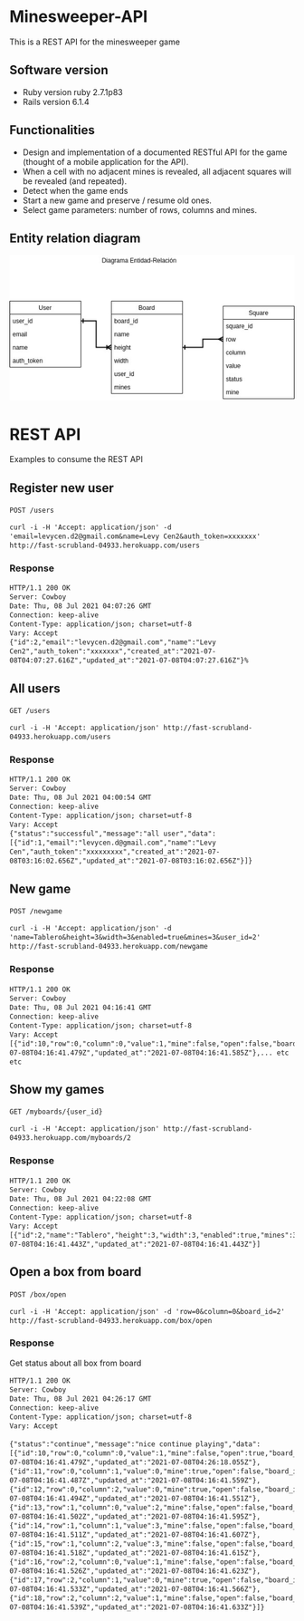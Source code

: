 # Minesweeper-API

This is a REST API for the minesweeper game 

## Software version
* Ruby version ruby 2.7.1p83
* Rails version 6.1.4

## Functionalities
* Design and implementation of a documented RESTful API for the game (thought of a mobile application for the API).
* When a cell with no adjacent mines is revealed, all adjacent squares will be revealed (and repeated).
* Detect when the game ends
* Start a new game and preserve / resume old ones.
* Select game parameters: number of rows, columns and mines.

## Entity relation diagram

![Entity relation diagram](https://raw.githubusercontent.com/LevyCen/Minesweeper-API/master/image/entity_relationship_diagram.jpg)
 

# REST API
Examples to consume the REST API

## Register new user
`POST /users`

	curl -i -H 'Accept: application/json' -d 'email=levycen.d2@gmail.com&name=Levy Cen2&auth_token=xxxxxxx' http://fast-scrubland-04933.herokuapp.com/users

### Response

	HTTP/1.1 200 OK
	Server: Cowboy
	Date: Thu, 08 Jul 2021 04:07:26 GMT
	Connection: keep-alive
	Content-Type: application/json; charset=utf-8
	Vary: Accept
	{"id":2,"email":"levycen.d2@gmail.com","name":"Levy Cen2","auth_token":"xxxxxxx","created_at":"2021-07-08T04:07:27.616Z","updated_at":"2021-07-08T04:07:27.616Z"}%
	
## All users
`GET /users`

	curl -i -H 'Accept: application/json' http://fast-scrubland-04933.herokuapp.com/users

### Response

	HTTP/1.1 200 OK
	Server: Cowboy
	Date: Thu, 08 Jul 2021 04:00:54 GMT
	Connection: keep-alive
	Content-Type: application/json; charset=utf-8
	Vary: Accept
	{"status":"successful","message":"all user","data":[{"id":1,"email":"levycen.d@gmail.com","name":"Levy Cen","auth_token":"xxxxxxxxx","created_at":"2021-07-08T03:16:02.656Z","updated_at":"2021-07-08T03:16:02.656Z"}]}

## New game
`POST /newgame`

	curl -i -H 'Accept: application/json' -d 'name=Tablero&height=3&width=3&enabled=true&mines=3&user_id=2' http://fast-scrubland-04933.herokuapp.com/newgame

### Response

	HTTP/1.1 200 OK
	Server: Cowboy
	Date: Thu, 08 Jul 2021 04:16:41 GMT
	Connection: keep-alive
	Content-Type: application/json; charset=utf-8
	Vary: Accept
	[{"id":10,"row":0,"column":0,"value":1,"mine":false,"open":false,"board_id":2,"created_at":"2021-07-08T04:16:41.479Z","updated_at":"2021-07-08T04:16:41.585Z"},... etc etc

## Show my games
`GET /myboards/{user_id}`

	curl -i -H 'Accept: application/json' http://fast-scrubland-04933.herokuapp.com/myboards/2

### Response

	HTTP/1.1 200 OK
    Server: Cowboy
    Date: Thu, 08 Jul 2021 04:22:08 GMT
    Connection: keep-alive
    Content-Type: application/json; charset=utf-8
    Vary: Accept
    [{"id":2,"name":"Tablero","height":3,"width":3,"enabled":true,"mines":3,"user_id":2,"created_at":"2021-07-08T04:16:41.443Z","updated_at":"2021-07-08T04:16:41.443Z"}]

## Open a box from board
`POST /box/open`

	curl -i -H 'Accept: application/json' -d 'row=0&column=0&board_id=2' http://fast-scrubland-04933.herokuapp.com/box/open

### Response

Get status about all box from board

    HTTP/1.1 200 OK
    Server: Cowboy
    Date: Thu, 08 Jul 2021 04:26:17 GMT
    Connection: keep-alive
    Content-Type: application/json; charset=utf-8
    Vary: Accept

    {"status":"continue","message":"nice continue playing","data":[{"id":10,"row":0,"column":0,"value":1,"mine":false,"open":true,"board_id":2,"created_at":"2021-07-08T04:16:41.479Z","updated_at":"2021-07-08T04:26:18.055Z"},{"id":11,"row":0,"column":1,"value":0,"mine":true,"open":false,"board_id":2,"created_at":"2021-07-08T04:16:41.487Z","updated_at":"2021-07-08T04:16:41.559Z"},{"id":12,"row":0,"column":2,"value":0,"mine":true,"open":false,"board_id":2,"created_at":"2021-07-08T04:16:41.494Z","updated_at":"2021-07-08T04:16:41.551Z"},{"id":13,"row":1,"column":0,"value":2,"mine":false,"open":false,"board_id":2,"created_at":"2021-07-08T04:16:41.502Z","updated_at":"2021-07-08T04:16:41.595Z"},{"id":14,"row":1,"column":1,"value":3,"mine":false,"open":false,"board_id":2,"created_at":"2021-07-08T04:16:41.511Z","updated_at":"2021-07-08T04:16:41.607Z"},{"id":15,"row":1,"column":2,"value":3,"mine":false,"open":false,"board_id":2,"created_at":"2021-07-08T04:16:41.518Z","updated_at":"2021-07-08T04:16:41.615Z"},{"id":16,"row":2,"column":0,"value":1,"mine":false,"open":false,"board_id":2,"created_at":"2021-07-08T04:16:41.526Z","updated_at":"2021-07-08T04:16:41.623Z"},{"id":17,"row":2,"column":1,"value":0,"mine":true,"open":false,"board_id":2,"created_at":"2021-07-08T04:16:41.533Z","updated_at":"2021-07-08T04:16:41.566Z"},{"id":18,"row":2,"column":2,"value":1,"mine":false,"open":false,"board_id":2,"created_at":"2021-07-08T04:16:41.539Z","updated_at":"2021-07-08T04:16:41.633Z"}]}
